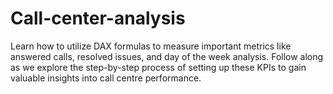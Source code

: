 # Call-center-analysis
Learn how to utilize DAX formulas to measure important metrics like answered calls, resolved issues, and day of the week analysis. Follow along as we explore the step-by-step process of setting up these KPIs to gain valuable insights into call centre performance.
